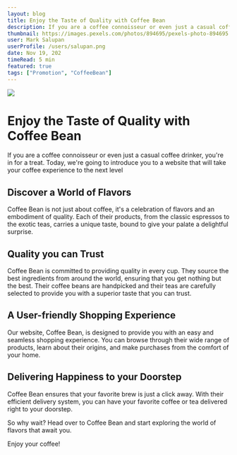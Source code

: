 ```yaml
---
layout: blog
title: Enjoy the Taste of Quality with Coffee Bean
description: If you are a coffee connoisseur or even just a casual coffee drinker, you're in for a treat. Today, we're going to introduce you to a website that will take your coffee experience to the next level
thumbnail: https://images.pexels.com/photos/894695/pexels-photo-894695.jpeg?auto=compress&cs=tinysrgb&w=600
user: Mark Salupan
userProfile: /users/salupan.png
date: Nov 19, 202
timeRead: 5 min
featured: true
tags: ["Promotion", "CoffeeBean"]
---
```


![](https://images.pexels.com/photos/894695/pexels-photo-894695.jpeg?auto=compress&cs=tinysrgb&w=600)

# Enjoy the Taste of Quality with Coffee Bean

If you are a coffee connoisseur or even just a casual coffee drinker, you're in for a treat. Today, we're going to introduce you to a website that will take your coffee experience to the next level

## Discover a World of Flavors

Coffee Bean is not just about coffee, it's a celebration of flavors and an embodiment of quality. Each of their products, from the classic espressos to the exotic teas, carries a unique taste, bound to give your palate a delightful surprise.

## Quality you can Trust

Coffee Bean is committed to providing quality in every cup. They source the best ingredients from around the world, ensuring that you get nothing but the best. Their coffee beans are handpicked and their teas are carefully selected to provide you with a superior taste that you can trust.

## A User-friendly Shopping Experience

Our website, Coffee Bean, is designed to provide you with an easy and seamless shopping experience. You can browse through their wide range of products, learn about their origins, and make purchases from the comfort of your home.

## Delivering Happiness to your Doorstep

Coffee Bean ensures that your favorite brew is just a click away. With their efficient delivery system, you can have your favorite coffee or tea delivered right to your doorstep.

So why wait? Head over to Coffee Bean and start exploring the world of flavors that await you.

Enjoy your coffee!
